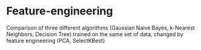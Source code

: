 # Feature-engineering
Comparison of three different algorithms (Gaussian Naive Bayes, k-Nearest Neighbors, Decision Tree) trained on the same set of data, changed by feature engineering (PCA, SelectKBest)
